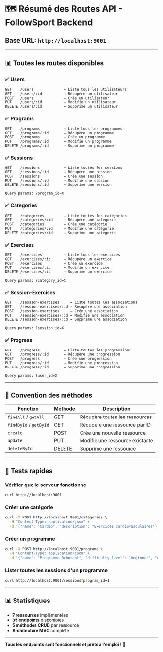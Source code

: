 # 🗺️ Résumé des Routes API - FollowSport Backend

## Base URL: `http://localhost:9001`

---

## 📊 Toutes les routes disponibles

### ✅ Users
```
GET    /users              → Liste tous les utilisateurs
GET    /users/:id          → Récupère un utilisateur
POST   /users              → Crée un utilisateur
PUT    /users/:id          → Modifie un utilisateur
DELETE /users/:id          → Supprime un utilisateur
```

### ✅ Programs
```
GET    /programs           → Liste tous les programmes
GET    /programs/:id       → Récupère un programme
POST   /programs           → Crée un programme
PUT    /programs/:id       → Modifie un programme
DELETE /programs/:id       → Supprime un programme
```

### ✅ Sessions
```
GET    /sessions           → Liste toutes les sessions
GET    /sessions/:id       → Récupère une session
POST   /sessions           → Crée une session
PUT    /sessions/:id       → Modifie une session
DELETE /sessions/:id       → Supprime une session

Query params: ?program_id=X
```

### ✅ Categories
```
GET    /categories         → Liste toutes les catégories
GET    /categories/:id     → Récupère une catégorie
POST   /categories         → Crée une catégorie
PUT    /categories/:id     → Modifie une catégorie
DELETE /categories/:id     → Supprime une catégorie
```

### ✅ Exercises
```
GET    /exercises          → Liste tous les exercices
GET    /exercises/:id      → Récupère un exercice
POST   /exercises          → Crée un exercice
PUT    /exercises/:id      → Modifie un exercice
DELETE /exercises/:id      → Supprime un exercice

Query params: ?category_id=X
```

### ✅ Session-Exercises
```
GET    /session-exercises     → Liste toutes les associations
GET    /session-exercises/:id → Récupère une association
POST   /session-exercises     → Crée une association
PUT    /session-exercises/:id → Modifie une association
DELETE /session-exercises/:id → Supprime une association

Query params: ?session_id=X
```

### ✅ Progress
```
GET    /progress           → Liste toutes les progressions
GET    /progress/:id       → Récupère une progression
POST   /progress           → Crée une progression
PUT    /progress/:id       → Modifie une progression
DELETE /progress/:id       → Supprime une progression

Query params: ?user_id=X
```

---

## 📝 Convention des méthodes

| Fonction | Méthode | Description |
|----------|---------|-------------|
| `findAll` / `getAll` | GET | Récupère toutes les ressources |
| `findById` / `getById` | GET | Récupère une ressource par ID |
| `create` | POST | Crée une nouvelle ressource |
| `update` | PUT | Modifie une ressource existante |
| `deleteById` | DELETE | Supprime une ressource |

---

## 🧪 Tests rapides

### Vérifier que le serveur fonctionne
```bash
curl http://localhost:9001
```

### Créer une catégorie
```bash
curl -X POST http://localhost:9001/categories \
  -H "Content-Type: application/json" \
  -d '{"name": "Cardio", "description": "Exercices cardiovasculaires"}'
```

### Créer un programme
```bash
curl -X POST http://localhost:9001/programs \
  -H "Content-Type: application/json" \
  -d '{"name": "Programme Débutant", "difficulty_level": "beginner", "duration_weeks": 8}'
```

### Lister toutes les sessions d'un programme
```bash
curl http://localhost:9001/sessions?program_id=1
```

---

## 📊 Statistiques

- **7 ressources** implémentées
- **35 endpoints** disponibles
- **5 méthodes CRUD** par ressource
- **Architecture MVC** complète

---

**Tous les endpoints sont fonctionnels et prêts à l'emploi !** 🚀

